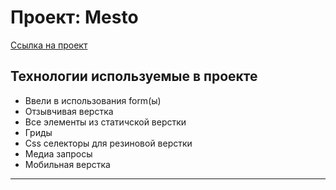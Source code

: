 # Проект: Mesto

[Ссылка на проект](https://kantemirigor.github.io/mesto-project/)
## Технологии используемые в проекте

* Ввели в использования form(ы)
* Отзывчивая верстка
* Все элементы из статичской верстки
* Гриды
* Css селекторы для резиновой верстки
* Медиа запросы
* Мобильная верстка
---



